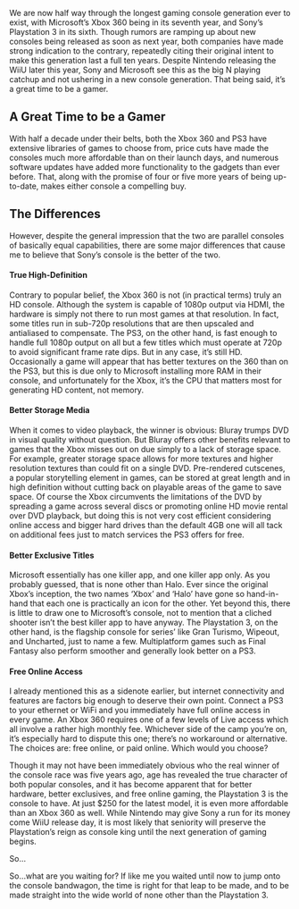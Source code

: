 <!--t Why I Bought a PS3 (and not a 360) t-->
<!--tag 2012,archive,gaming,opinions,thinkboxly tag-->
<!--image /content/images/why-i-bought-ps3-and-not-360/PS3-160GB-Model-HR1-985x1024.jpg image-->
  
We are now half way through the longest gaming console generation ever to exist, with Microsoft’s Xbox 360 being in its seventh year, and Sony’s Playstation 3 in its sixth. Though rumors are ramping up about new consoles being released as soon as next year, both companies have made strong indication to the contrary, repeatedly citing their original intent to make this generation last a full ten years. Despite Nintendo releasing the WiiU later this year, Sony and Microsoft see this as the big N playing catchup and not ushering in a new console generation. That being said, it’s a great time to be a gamer.  
  

## A Great Time to be a Gamer

  
With half a decade under their belts, both the Xbox 360 and PS3 have extensive libraries of games to choose from, price cuts have made the consoles much more affordable than on their launch days, and numerous software updates have added more functionality to the gadgets than ever before. That, along with the promise of four or five more years of being up-to-date, makes either console a compelling buy.  
  

## The Differences

  
However, despite the general impression that the two are parallel consoles of basically equal capabilities, there are some major differences that cause me to believe that Sony’s console is the better of the two.  
  

#### True High-Definition

  
Contrary to popular belief, the Xbox 360 is not (in practical terms) truly an HD console. Although the system is capable of 1080p output via HDMI, the hardware is simply not there to run most games at that resolution. In fact, some titles run in sub-720p resolutions that are then upscaled and antialiased to compensate. The PS3, on the other hand, is fast enough to handle full 1080p output on all but a few titles which must operate at 720p to avoid significant frame rate dips. But in any case, it’s still HD. Occasionally a game will appear that has better textures on the 360 than on the PS3, but this is due only to Microsoft installing more RAM in their console, and unfortunately for the Xbox, it’s the CPU that matters most for generating HD content, not memory.  
  

#### Better Storage Media

  
When it comes to video playback, the winner is obvious: Bluray trumps DVD in visual quality without question. But Bluray offers other benefits relevant to games that the Xbox misses out on due simply to a lack of storage space. For example, greater storage space allows for more textures and higher resolution textures than could fit on a single DVD. Pre-rendered cutscenes, a popular storytelling element in games, can be stored at great length and in high definition without cutting back on playable areas of the game to save space. Of course the Xbox circumvents the limitations of the DVD by spreading a game across several discs or promoting online HD movie rental over DVD playback, but doing this is not very cost efficient considering online access and bigger hard drives than the default 4GB one will all tack on additional fees just to match services the PS3 offers for free.  
  

#### Better Exclusive Titles

  
Microsoft essentially has one killer app, and one killer app only. As you probably guessed, that is none other than Halo. Ever since the original Xbox’s inception, the two names ‘Xbox’ and ‘Halo’ have gone so hand-in-hand that each one is practically an icon for the other. Yet beyond this, there is little to draw one to Microsoft’s console, not to mention that a cliched shooter isn’t the best killer app to have anyway. The Playstation 3, on the other hand, is the flagship console for series’ like Gran Turismo, Wipeout, and Uncharted, just to name a few. Multiplatform games such as Final Fantasy also perform smoother and generally look better on a PS3. 
  

#### Free Online Access

  
I already mentioned this as a sidenote earlier, but internet connectivity and features are factors big enough to deserve their own point. Connect a PS3 to your ethernet or WiFi and you immediately have full online access in every game. An Xbox 360 requires one of a few levels of Live access which all involve a rather high monthly fee. Whichever side of the camp you’re on, it’s especially hard to dispute this one; there’s no workaround or alternative. The choices are: free online, or paid online. Which would you choose?  
  
Though it may not have been immediately obvious who the real winner of the console race was five years ago, age has revealed the true character of both popular consoles, and it has become apparent that for better hardware, better exclusives, and free online gaming, the Playstation 3 is the console to have. At just $250 for the latest model, it is even more affordable than an Xbox 360 as well. While Nintendo may give Sony a run for its money come WiiU release day, it is most likely that seniority will preserve the Playstation’s reign as console king until the next generation of gaming begins.  
  
So…  
  
So…what are you waiting for? If like me you waited until now to jump onto the console bandwagon, the time is right for that leap to be made, and to be made straight into the wide world of none other than the Playstation 3.
